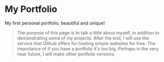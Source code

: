 # My Portfolio
 My first personal portfolio, beautiful and unique!

> The purpose of this page is to talk a little about myself, in addition to demonstrating some of my projects. After the end, I will use the service that Github offers for hosting simple websites for free. The importance of if you have a portfolio it's too big. Perhaps in the very near future, I will make other portfolio versions.
